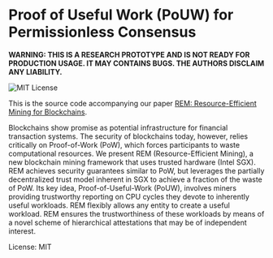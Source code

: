 # Proof of Useful Work (PoUW) for Permissionless Consensus


**WARNING: THIS IS A RESEARCH PROTOTYPE AND IS NOT READY FOR PRODUCTION USAGE. IT MAY CONTAINS BUGS. THE AUTHORS DISCLAIM ANY LIABILITY.**

![MIT License](https://img.shields.io/github/license/mashape/apistatus.svg)

This is the source code accompanying our paper [REM: Resource-Efficient Mining for Blockchains](https://eprint.iacr.org/2017/179).

Blockchains show promise as potential infrastructure for financial transaction systems. The security of blockchains today, however, relies critically on Proof-of-Work (PoW), which forces participants to waste computational resources. We present REM (Resource-Efficient Mining), a new blockchain mining framework that uses trusted hardware (Intel SGX). REM achieves security guarantees similar to PoW, but leverages the partially decentralized trust model inherent in SGX to achieve a fraction of the waste of PoW. Its key idea, Proof-of-Useful-Work (PoUW), involves miners providing trustworthy reporting on CPU cycles they devote to inherently useful workloads. REM flexibly allows any entity to create a useful workload. REM ensures the trustworthiness of these workloads by means of a novel scheme of hierarchical attestations that may be of independent interest.

License: MIT
